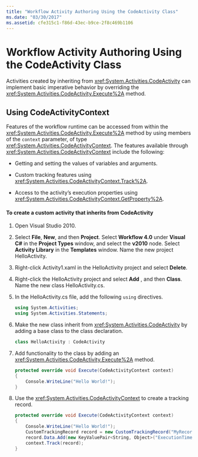 ```yaml
---
title: "Workflow Activity Authoring Using the CodeActivity Class"
ms.date: "03/30/2017"
ms.assetid: cfe315c1-f86d-43ec-b9ce-2f8c469b1106
---
```

# Workflow Activity Authoring Using the CodeActivity Class
Activities created by inheriting from <xref:System.Activities.CodeActivity> can implement basic imperative behavior by overriding the <xref:System.Activities.CodeActivity.Execute%2A> method.

## Using CodeActivityContext
 Features of the workflow runtime can be accessed from within the <xref:System.Activities.CodeActivity.Execute%2A> method by using members of the `context` parameter, of type <xref:System.Activities.CodeActivityContext>. The features available through <xref:System.Activities.CodeActivityContext> include the following:

- Getting and setting the values of variables and arguments.

- Custom tracking features using <xref:System.Activities.CodeActivityContext.Track%2A>.

- Access to the activity’s execution properties using <xref:System.Activities.CodeActivityContext.GetProperty%2A>.

#### To create a custom activity that inherits from CodeActivity

1. Open Visual Studio 2010.

2. Select **File**, **New**, and then **Project**. Select **Workflow 4.0** under **Visual C#** in the **Project Types** window, and select the **v2010** node. Select **Activity Library** in the **Templates** window. Name the new project HelloActivity.

3. Right-click Activity1.xaml in the HelloActivity project and select **Delete**.

4. Right-click the HelloActivity project and select **Add** , and then **Class**. Name the new class HelloActivity.cs.

5. In the HelloActivity.cs file, add the following `using` directives.

    ```csharp
    using System.Activities;
    using System.Activities.Statements;
    ```

6. Make the new class inherit from <xref:System.Activities.CodeActivity> by adding a base class to the class declaration.

    ```csharp
    class HelloActivity : CodeActivity
    ```

7. Add functionality to the class by adding an <xref:System.Activities.CodeActivity.Execute%2A> method.

    ```csharp
    protected override void Execute(CodeActivityContext context)
    {
        Console.WriteLine("Hello World!");
    }
    ```

8. Use the <xref:System.Activities.CodeActivityContext> to create a tracking record.

    ```csharp
    protected override void Execute(CodeActivityContext context)
    {
        Console.WriteLine("Hello World!");
        CustomTrackingRecord record = new CustomTrackingRecord("MyRecord");
        record.Data.Add(new KeyValuePair<String, Object>("ExecutionTime", DateTime.Now));
        context.Track(record);
    }
    ```
